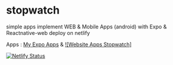 # stopwatch
simple apps implement WEB & Mobile Apps (android) with Expo & Reactnative-web deploy on netlify

Apps : 
[My Expo Apps](https://expo.io/@muhi90)
&
[![Website Apps Stopwatch]](https://stopwatch-imron.netlify.com/#/)




[![Netlify Status](https://api.netlify.com/api/v1/badges/9f584b11-b099-49cf-b5a0-16be020536a9/deploy-status)](https://app.netlify.com/sites/stop-watch-muhi/deploys)

